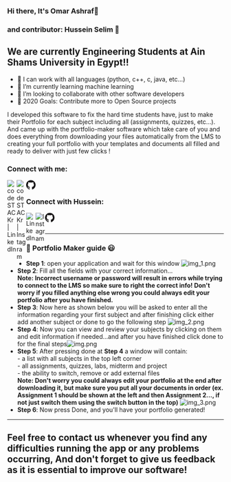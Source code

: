### Hi there, It's Omar Ashraf👋
### and contributor: Hussein Selim 👋

## We are currently Engineering Students at Ain Shams University in Egypt!!

- 🔭 I can work with all languages (python, c++, c, java, etc...)
- 🌱 I’m currently learning machine learning 
- 👯 I’m looking to collaborate with other software developers
- 🥅 2020 Goals: Contribute more to Open Source projects

I developed this software to fix the hard time students have, just to make their Portfolio for each subject
including all (assignments, quizzes, etc...). And came up with the portfolio-maker software which take care of you 
and does everything from downloading your files automatically from the LMS to creating your full portfolio with your 
templates and documents all filled and ready to deliver with just few clicks !
### Connect with me:

[<img align="left" alt="codeSTACKr | LinkedIn" width="22px" src="https://cdn.jsdelivr.net/npm/simple-icons@v3/icons/linkedin.svg" />][linkedin_omar]
[<img align="left" alt="codeSTACKr | Instagram" width="22px" src="https://cdn.jsdelivr.net/npm/simple-icons@v3/icons/instagram.svg" />][instagram_omar]
[<img align="left" alt="GitHub" width="22px" src="https://raw.githubusercontent.com/github/explore/78df643247d429f6cc873026c0622819ad797942/topics/github/github.png" />][github_omar]
<br />

### Connect with Hussein:

[<img align="left" alt="LinkedIn" width="22px" src="https://cdn.jsdelivr.net/npm/simple-icons@v3/icons/linkedin.svg" />][linkedin_hussein]
[<img align="left" alt="Instagram" width="22px" src="https://cdn.jsdelivr.net/npm/simple-icons@v3/icons/instagram.svg" />][instagram_hussein]
[<img align="left" alt="GitHub" width="22px" src="https://raw.githubusercontent.com/github/explore/78df643247d429f6cc873026c0622819ad797942/topics/github/github.png" />][github_hussein]
<br />
<br />

---


### 📕 Portfolio Maker guide 😃

<!-- BLOG-POST-LIST:START -->
- **Step 1**: open your application and wait for this window ![img_1.png](..\readmeimages\img_1.png)
- **Step 2**: Fill all the fields with your correct information...
 <br /> **Note: Incorrect username or password will result in errors while trying to connect 
 to the LMS so make sure to right the correct info! Don't worry if you filled anything else wrong you could always edit your portfolio after you have finished.**
- **Step 3**: Now here as shown below you will be asked to enter all the information regarding your first subject 
 and after finishing click either add another subject or done to go the following step ![img_2.png](..\readmeimages\img_2.png)
- **Step 4**: Now you can view and review your subjects by clicking on them and edit information if needed...and after you have finished click done to for the final steps![img.png](..\readmeimages\img.png)
- **Step 5**: After pressing done at **Step 4** a window will contain:
<br /> - a list with all subjects in the top left corner
<br /> - all assignments, quizzes, labs, midterm and project
<br /> - the ability to switch, remove or add external files 
<br /> **Note: Don't worry you could always edit your portfolio at the end after downloading it, but make sure you put
all your documents in order (ex. Assignment 1 should be shown at the left and then Assignment 2..., if not
just switch them using the switch button in the top)**
![img_3.png](..\readmeimages\img_3.png)
- **Step 6**: Now press Done, and you'll have your portfolio generated! 
<!-- BLOG-POST-LIST:END -->

---
Feel free to contact us whenever you find any difficulties running the app or any problems occurring,
And don't forget to give us feedback as it is essential to improve our software!
---
[instagram_omar]: https://instagram.com/codeSTACKr
[instagram_hussein]: https://www.instagram.com/husseinaselim/
[linkedin_omar]: https://www.linkedin.com/in/omaco2211/
[linkedin_hussein]: https://www.linkedin.com/in/hussein-selim-6190521a0/
[facebook_omar]: https://www.facebook.com/omar.ashraf.7946?_rdc=1&_rdr
[facebook_hussein]: https://www.facebook.com/profile.php?id=100009406842928
[github_omar]: https://github.com/SpadeQ22
[github_hussein]: https://github.com/Hussein-Selim